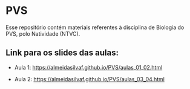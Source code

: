 # PVS

Esse repositório contém materiais referentes à disciplina de Biologia do PVS, polo Natividade (NTVC).


## Link para os slides das aulas:

- Aula 1:
https://almeidasilvaf.github.io/PVS/aulas_01_02.html

- Aula 2:
https://almeidasilvaf.github.io/PVS/aulas_03_04.html
